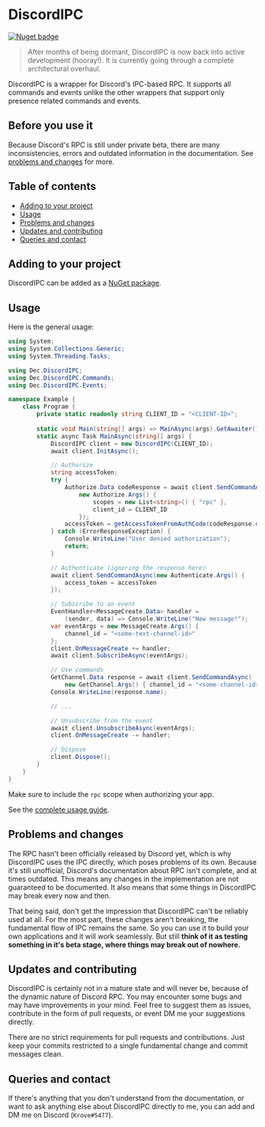 # DiscordIPC

[![Nuget badge](https://img.shields.io/nuget/v/Dec.DiscordIPC)](https://www.nuget.org/packages/Dec.DiscordIPC/)

> After months of being dormant, DiscordIPC is now back into active development (hooray!).
> It is currently going through a complete architectural overhaul.

DiscordIPC is a wrapper for Discord's IPC-based RPC. It supports all commands and events unlike the other wrappers that support only presence related commands and events.

## Before you use it
Because Discord's RPC is still under private beta, there are many inconsistencies, errors and outdated information in the documentation. See [problems and changes](#problems-and-changes) for more.

## Table of contents
  - [Adding to your project](#adding-to-your-project)
  - [Usage](#usage)
  - [Problems and changes](#problems-and-changes)
  - [Updates and contributing](#updates-and-contributing)
  - [Queries and contact](#queries-and-contact)

## Adding to your project
DiscordIPC can be added as a [NuGet package](https://www.nuget.org/packages/Dec.DiscordIPC/).

## Usage
Here is the general usage:
```c#
using System;
using System.Collections.Generic;
using System.Threading.Tasks;

using Dec.DiscordIPC;
using Dec.DiscordIPC.Commands;
using Dec.DiscordIPC.Events;

namespace Example {
    class Program {
        private static readonly string CLIENT_ID = "<CLIENT-ID>";
        
        static void Main(string[] args) => MainAsync(args).GetAwaiter().GetResult();
        static async Task MainAsync(string[] args) {
            DiscordIPC client = new DiscordIPC(CLIENT_ID);
            await client.InitAsync();

            // Authorize
            string accessToken;
            try {
                Authorize.Data codeResponse = await client.SendCommandAsync(
                    new Authorize.Args() {
                        scopes = new List<string>() { "rpc" },
                        client_id = CLIENT_ID
                    });
                accessToken = getAccessTokenFromAuthCode(codeResponse.code);
            } catch (ErrorResponseException) {
                Console.WriteLine("User denied authorization");
                return;
            }

            // Authenticate (ignoring the response here)
            await client.SendCommandAsync(new Authenticate.Args() {
                access_token = accessToken
            });

            // Subscribe to an event
            EventHandler<MessageCreate.Data> handler =
                (sender, data) => Console.WriteLine("New message!");
            var eventArgs = new MessageCreate.Args() {
                channel_id = "<some-text-channel-id>"
            };
            client.OnMessageCreate += handler;
            await client.SubscribeAsync(eventArgs);

            // Use commands
            GetChannel.Data response = await client.SendCommandAsync(
                new GetChannel.Args() { channel_id = "<some-channel-id>" });
            Console.WriteLine(response.name);

            // ...

            // Unsubscribe from the event
            await client.UnsubscribeAsync(eventArgs);
            client.OnMessageCreate -= handler;

            // Dispose
            client.Dispose();
        }
    }
}
```
Make sure to include the `rpc` scope when authorizing your app.

See the [complete usage guide](Documentation/Usage.md).

## Problems and changes
The RPC hasn't been officially released by Discord yet, which is why DiscordIPC uses the IPC directly, which poses problems of its own. Because it's still unofficial, Discord's documentation about RPC isn't complete, and at times outdated. This means any changes in the implementation are not guaranteed to be documented. It also means that some things in DiscordIPC may break every now and then.

That being said, don't get the impression that DiscordIPC can't be reliably used at all. For the most part, these changes aren't breaking, the fundamental flow of IPC remains the same. So you can use it to build your own applications and it will work seamlessly. But still **think of it as testing something in it's beta stage, where things may break out of nowhere.**

## Updates and contributing
DiscordIPC is certainly not in a mature state and will never be, because of the dynamic nature of Discord RPC. You may encounter some bugs and may have improvements in your mind. Feel free to suggest them as issues, contribute in the form of pull requests, or event DM me your suggestions directly.

There are no strict requirements for pull requests and contributions. Just keep your commits restricted to a single fundamental change and commit messages clean.

## Queries and contact
If there's anything that you don't understand from the documentation, or want to ask anything else about DiscordIPC directly to me, you can add and DM me on Discord (`Krove#5477`).